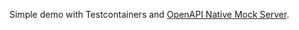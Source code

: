 Simple demo with Testcontainers and [OpenAPI Native Mock Server](https://github.com/gcatanese/openapi-native-mock-server).
